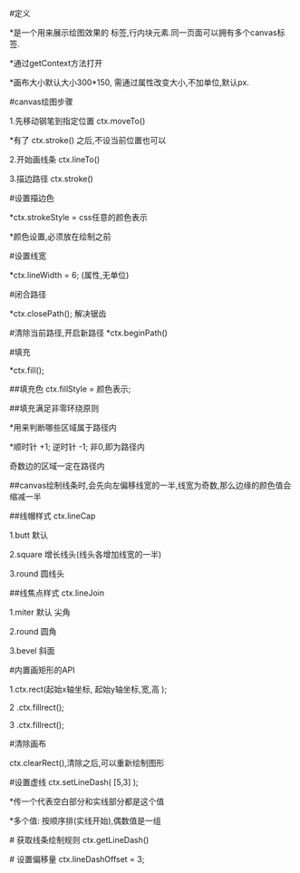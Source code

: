 \#定义

\*是一个用来展示绘图效果的 标签,行内块元素.同一页面可以拥有多个canvas标签.

\*通过getContext方法打开

\*画布大小默认大小300\*150, 需通过属性改变大小,不加单位,默认px.

\#canvas绘图步骤

1.先移动钢笔到指定位置    ctx.moveTo\(\)

\*有了 ctx.stroke\(\) 之后,不设当前位置也可以

2.开始画线条  ctx.lineTo\(\)

3.描边路径  ctx.stroke\(\)

\#设置描边色

\*ctx.strokeStyle = css任意的颜色表示

\*颜色设置,必须放在绘制之前

\#设置线宽

\*ctx.lineWidth = 6;  \(属性,无单位\)

\#闭合路径

\*ctx.closePath\(\);  解决锯齿

\#清除当前路径,开启新路径  \*ctx.beginPath\(\)

\#填充

\*ctx.fill\(\);

\#\#填充色  ctx.fillStyle = 颜色表示;

\#\#填充满足非零环绕原则

\*用来判断哪些区域属于路径内

\*顺时针 +1; 逆时针 -1;  非0,即为路径内

奇数边的区域一定在路径内

\#\#canvas绘制线条时,会先向左偏移线宽的一半,线宽为奇数,那么边缘的颜色值会缩减一半

\#\#线帽样式  ctx.lineCap

1.butt   默认

2.square 增长线头\(线头各增加线宽的一半\)

3.round  圆线头

\#\#线焦点样式   ctx.lineJoin

1.miter  默认  尖角

2.round  圆角

3.bevel  斜面

\#内置画矩形的API

1.ctx.rect\(起始x轴坐标, 起始y轴坐标,宽,高 \);

2 .ctx.fillrect\(\);

3 .ctx.fillrect\(\);

\#清除画布

ctx.clearRect\(\),清除之后,可以重新绘制图形

\#设置虚线  ctx.setLineDash\( \[5,3\] \);

\*传一个代表空白部分和实线部分都是这个值

\*多个值: 按顺序排\(实线开始\),偶数值是一组

\# 获取线条绘制规则  ctx.getLineDash\(\)

\# 设置偏移量  ctx.lineDashOffset = 3;

